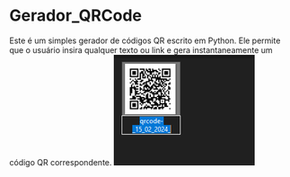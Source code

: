 # Gerador_QRCode
Este é um simples gerador de códigos QR escrito em Python. Ele permite que o usuário insira qualquer texto ou link e gera instantaneamente um código QR correspondente.
![alt text](image.png)